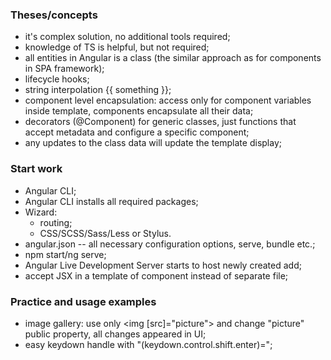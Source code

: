 ### Theses/concepts

- it's complex solution, no additional tools required;
- knowledge of TS is helpful, but not required;
- all entities in Angular is a class (the similar approach as for components in SPA framework);
- lifecycle hooks;
- string interpolation {{ something }};
- component level encapsulation: access only for component variables inside template, components encapsulate all their data;
- decorators (@Component) for generic classes, just functions that accept metadata and configure a specific component;
- any updates to the class data will update the template display;

### Start work

- Angular CLI;
- Angular CLI installs all required packages;
- Wizard:
    - routing;
    - CSS/SCSS/Sass/Less or Stylus.
- angular.json -- all necessary configuration options, serve, bundle etc.;
- npm start/ng serve;
- Angular Live Development Server starts to host newly created add;
- accept JSX in a template of component instead of separate file;

### Practice and usage examples

- image gallery: use only <img [src]="picture"> and change "picture" public property, all changes appeared in UI;
- easy keydown handle with "(keydown.control.shift.enter)=";

